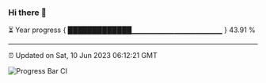 ### Hi there 👋

⏳ Year progress { █████████████▁▁▁▁▁▁▁▁▁▁▁▁▁▁▁▁▁ } 43.91 %

---

⏰ Updated on Sat, 10 Jun 2023 06:12:21 GMT

![Progress Bar CI](https://github.com/liununu/liununu/workflows/Progress%20Bar%20CI/badge.svg)
